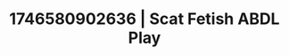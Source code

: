 ---
categories:
- Tan lines & lingerie
- Spiritual kink
- AI-generated
- Eco-erotica
- Dreamy pleasure
- ASMR
- After dark play
- Cosplay
image: /assets/images/1746580902636.jpg
layout: post
seo:
  description: Featured content with high-quality ABDL Play, Scat Fetish. HD images
    available.
  keywords: ABDL Play, Scat Fetish
  og_image: /assets/images/1746580902636.jpg
  schema_type: VisualArtwork
tags:
- '#1746580902636'
- ABDL Play
- Scat Fetish
title: 1746580902636 | Scat Fetish ABDL Play
---